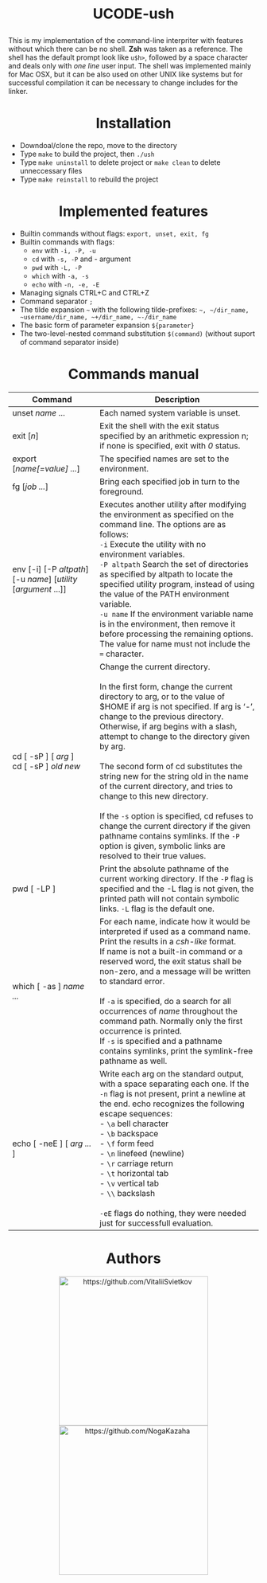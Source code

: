 # <p align=center> UCODE-ush </p>

This is my implementation of the command-line interpriter with features without which there can be no shell. <b>Zsh</b> was taken as a reference. The shell has the default prompt look like ```u$h>```, followed by a space character and deals only with *one line* user input. The shell was implemented mainly for Mac OSX, but it can be also used on other UNIX like systems but for successful compilation it can be necessary to change includes for the linker.

<h1 align=center> Installation </h1>

* Downdoal/clone the repo, move to the directory
* Type ```make``` to build the project, then ```./ush```
* Type ```make uninstall``` to delete project or ```make clean``` to delete unneccessary files
* Type ```make reinstall``` to rebuild the project

<h1 align=center> Implemented features </h1>

* Builtin commands without flags: ```export, unset, exit, fg```
* Builtin commands with flags:
  * ```env``` with ```-i, -P, -u```
  * ```cd``` with ```-s, -P``` and - argument
  * ```pwd``` with ```-L, -P```
  * ```which``` with ```-a, -s```
  * ```echo``` with ```-n, -e, -E``` 
* Managing signals CTRL+C and CTRL+Z
* Command separator ```;```
* The tilde expansion ```~``` with the following tilde-prefixes: ```~, ~/dir_name, ~username/dir_name, ~+/dir_name, ~-/dir_name```
* The basic form of parameter expansion ```${parameter}```
* The two-level-nested command substitution ```$(command)``` (without suport of command separator inside)

<h1 align=center> Commands manual </h1>

Command | Description
------- | -----------
unset *name* ... | Each named system variable is unset.
exit [*n*] | Exit the shell with the exit status specified by an arithmetic expression n; if none is specified, exit with *0* status.
export [*name[=value] ...*] | The specified names are set to the environment.
fg [*job ...*] | Bring each specified job in turn to the foreground.
env [-i] [-P *altpath*] [-u *name*] [*utility* [*argument* ...]] | Executes another utility after modifying the environment as specified on the command line. The options are as follows:<br> ```-i```      Execute the utility with no environment variables. <br>```-P altpath``` Search the set of directories as specified by altpath to locate the specified utility program, instead of using the value of the PATH environment variable.<br> ```-u name``` If the environment variable name is in the environment, then remove it before processing the remaining options. The value for name must not include the ```=``` character.
cd [ -sP ] [ *arg* ]<br> cd [ -sP ] *old new* | Change the current directory.<br><br> In the first form, change the current directory to arg, or to the value of $HOME if arg is not specified. If arg is ‘-’, change to the previous directory.<br> Otherwise, if arg begins with a slash, attempt to change to the directory given by arg.<br><br> The second form of cd substitutes the string new for the string old in the name of the current directory, and tries to change to this new directory.<br><br> If the ```-s``` option is specified, cd refuses to change the current directory if the given pathname contains symlinks. If the ```-P``` option is given,  symbolic links are resolved to their true values.
pwd [ -LP ] | Print the absolute pathname of the current working directory. If the ```-P``` flag is specified and the -L flag is not given, the printed path will not contain symbolic links. ```-L``` flag is the default one.
which [ -as ] *name ...* | For each name, indicate how it would be interpreted if used as a command name.<br> Print the results in a *csh-like* format.<br> If name is not a built-in command or a reserved word, the exit status shall be non-zero, and a message will be written to standard error.<br><br> If ```-a``` is specified, do a search for all occurrences of *name* throughout the command path. Normally only the first occurrence is printed.<br> If ```-s``` is specified and a pathname contains symlinks, print the symlink-free pathname as well.
echo [ -neE ] [ *arg ...* ] | Write each arg on the standard output, with a space separating each one. If the ```-n``` flag is not present, print a newline at the end. echo recognizes the following escape sequences:<br> - ```\a``` bell character<br> - ```\b``` backspace<br> - ```\f``` form feed<br> - ```\n``` linefeed (newline)<br> - ```\r``` carriage return<br> - ```\t``` horizontal tab<br> - ```\v``` vertical tab<br> - ```\\``` backslash <br><br> ```-eE``` flags do nothing, they were needed just for successfull evaluation.

<h1 align=center> Authors </h1>

<p align=center><a href="https://github.com/VitaliiSvietkov"><img src="https://avatars.githubusercontent.com/u/61375757?s=460&u=0bbb6bba911c39806ee1e3de6a3b34f093279545&v=4" width="300" height="300" alt="https://github.com/VitaliiSvietkov"></a> <a href="https://github.com/NogaKazaha"><img src="https://avatars.githubusercontent.com/u/73128022?s=460&u=5b915faf9d1090631bd4afa3ac02a3eedbb40c99&v=4" width="300" height="300" alt="https://github.com/NogaKazaha"></a></p>
